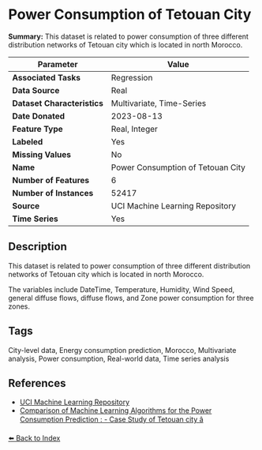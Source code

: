 # Power Consumption of Tetouan City

**Summary:** This dataset is related to power consumption of three different distribution networks of Tetouan city which is located in north Morocco.

| Parameter | Value |
| --- | --- |
| **Associated Tasks** | Regression |
| **Data Source** | Real |
| **Dataset Characteristics** | Multivariate, Time-Series |
| **Date Donated** | 2023-08-13 |
| **Feature Type** | Real, Integer |
| **Labeled** | Yes |
| **Missing Values** | No |
| **Name** | Power Consumption of Tetouan City |
| **Number of Features** | 6 |
| **Number of Instances** | 52417 |
| **Source** | UCI Machine Learning Repository |
| **Time Series** | Yes |

## Description

This dataset is related to power consumption of three different distribution networks of Tetouan city which is located in north Morocco.

The variables include DateTime, Temperature, Humidity, Wind Speed, general diffuse flows, diffuse flows, and Zone power consumption for three zones.

## Tags

City-level data, Energy consumption prediction, Morocco, Multivariate analysis, Power consumption, Real-world data, Time series analysis

## References

- [UCI Machine Learning Repository](https://archive.ics.uci.edu/dataset/849/power+consumption+of+tetouan+city)
- [Comparison of Machine Learning Algorithms for the Power Consumption Prediction : - Case Study of Tetouan city â](https://www.semanticscholar.org/paper/177512e766fe5d8624a1b3e93abd11082ac37b3f)

[⬅️ Back to Index](../README.md)
